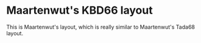 # Maartenwut's KBD66 layout

This is Maartenwut's layout, which is really similar to Maartenwut's Tada68 layout.